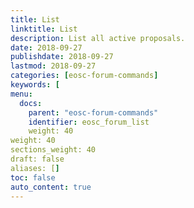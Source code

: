 ```yaml
---
title: List
linktitle: List
description: List all active proposals.
date: 2018-09-27
publishdate: 2018-09-27
lastmod: 2018-09-27
categories: [eosc-forum-commands]
keywords: [
menu:
  docs:
    parent: "eosc-forum-commands"
    identifier: eosc_forum_list
    weight: 40
weight: 40
sections_weight: 40
draft: false
aliases: []
toc: false
auto_content: true
---
```



